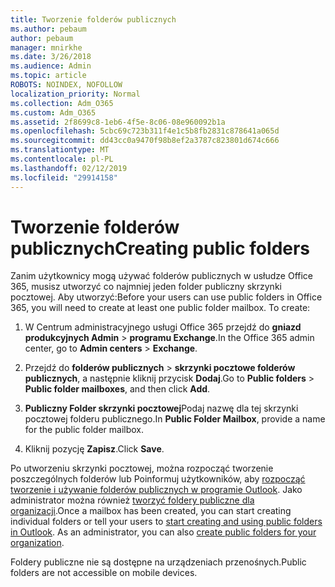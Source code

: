 ```yaml
---
title: Tworzenie folderów publicznych
ms.author: pebaum
author: pebaum
manager: mnirkhe
ms.date: 3/26/2018
ms.audience: Admin
ms.topic: article
ROBOTS: NOINDEX, NOFOLLOW
localization_priority: Normal
ms.collection: Adm_O365
ms.custom: Adm_O365
ms.assetid: 2f8699c8-1eb6-4f5e-8c06-08e960092b1a
ms.openlocfilehash: 5cbc69c723b311f4e1c5b8fb2831c878641a065d
ms.sourcegitcommit: dd43cc0a9470f98b8ef2a3787c823801d674c666
ms.translationtype: MT
ms.contentlocale: pl-PL
ms.lasthandoff: 02/12/2019
ms.locfileid: "29914158"
---
```

# <a name="creating-public-folders"></a><span data-ttu-id="e6ebf-102">Tworzenie folderów publicznych</span><span class="sxs-lookup"><span data-stu-id="e6ebf-102">Creating public folders</span></span>

<span data-ttu-id="e6ebf-p101">Zanim użytkownicy mogą używać folderów publicznych w usłudze Office 365, musisz utworzyć co najmniej jeden folder publiczny skrzynki pocztowej. Aby utworzyć:</span><span class="sxs-lookup"><span data-stu-id="e6ebf-p101">Before your users can use public folders in Office 365, you will need to create at least one public folder mailbox. To create:</span></span>
  
1. <span data-ttu-id="e6ebf-105">W Centrum administracyjnego usługi Office 365 przejdź do **gniazd produkcyjnych Admin** \> **programu Exchange**.</span><span class="sxs-lookup"><span data-stu-id="e6ebf-105">In the Office 365 admin center, go to **Admin centers** \> **Exchange**.</span></span>
    
2. <span data-ttu-id="e6ebf-106">Przejdź do **folderów publicznych** \> **skrzynki pocztowe folderów publicznych**, a następnie kliknij przycisk **Dodaj**.</span><span class="sxs-lookup"><span data-stu-id="e6ebf-106">Go to **Public folders** \> **Public folder mailboxes**, and then click **Add**.</span></span>
    
3. <span data-ttu-id="e6ebf-107">**Publiczny Folder skrzynki pocztowej**Podaj nazwę dla tej skrzynki pocztowej folderu publicznego.</span><span class="sxs-lookup"><span data-stu-id="e6ebf-107">In **Public Folder Mailbox**, provide a name for the public folder mailbox.</span></span>
    
4. <span data-ttu-id="e6ebf-108">Kliknij pozycję **Zapisz**.</span><span class="sxs-lookup"><span data-stu-id="e6ebf-108">Click **Save**.</span></span>
    
<span data-ttu-id="e6ebf-p102">Po utworzeniu skrzynki pocztowej, można rozpocząć tworzenie poszczególnych folderów lub Poinformuj użytkowników, aby [rozpocząć tworzenie i używanie folderów publicznych w programie Outlook](https://support.office.com/article/Create-and-share-a-public-folder-in-Outlook-a2835011-d524-4a5c-a207-05c159bb2a97). Jako administrator można również [tworzyć foldery publiczne dla organizacji](https://technet.microsoft.com/library/bb691104%28v=exchg.150%29.aspx).</span><span class="sxs-lookup"><span data-stu-id="e6ebf-p102">Once a mailbox has been created, you can start creating individual folders or tell your users to [start creating and using public folders in Outlook](https://support.office.com/article/Create-and-share-a-public-folder-in-Outlook-a2835011-d524-4a5c-a207-05c159bb2a97). As an administrator, you can also [create public folders for your organization](https://technet.microsoft.com/library/bb691104%28v=exchg.150%29.aspx).</span></span>
  
<span data-ttu-id="e6ebf-111">Foldery publiczne nie są dostępne na urządzeniach przenośnych.</span><span class="sxs-lookup"><span data-stu-id="e6ebf-111">Public folders are not accessible on mobile devices.</span></span>
  

